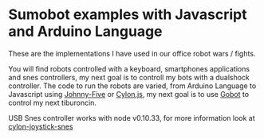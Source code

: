 # Sumobot examples with Javascript and Arduino Language

These are the implementations I have used in our office robot wars / fights.

You will find robots controlled with a keyboard, smartphones applications and snes controllers, my next goal is to controll my bots with a dualshock controller.
The code to run the robots are varied, from Arduino Language to Javascript using [Johnny-Five](http://johnny-five.io/) or [Cylon.js](https://cylonjs.com/), my next goal is to use [Gobot](http://gobot.io/) to control my next tiburoncin.

USB Snes controller works with node v0.10.33, for more information look at [cylon-joystick-snes](https://github.com/joaquinnunez/cylon-joystick-snes)
